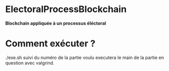 # ElectoralProcessBlockchain
 **Blockchain appliquée à un processus éléctoral**

# Comment exécuter ?
 ./exe.sh suivi du numéro de la partie voulu executera le main de la partie en question avec valgrind.
